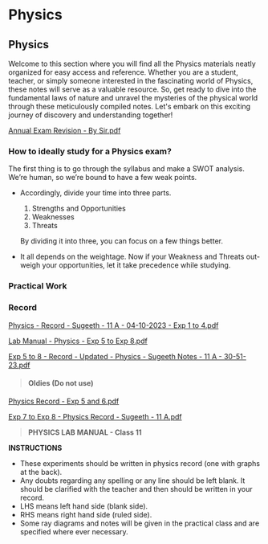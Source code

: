 # Physics

## Physics

Welcome to this section where you will find all the Physics materials neatly organized for easy access and reference. Whether you are a student, teacher, or simply someone interested in the fascinating world of Physics, these notes will serve as a valuable resource. So, get ready to dive into the fundamental laws of nature and unravel the mysteries of the physical world through these meticulously compiled notes. Let's embark on this exciting journey of discovery and understanding together!

[Annual Exam Revision - By Sir.pdf](https://res.craft.do/user/full/34ae8ebc-d508-7305-20e2-17e06364862c/doc/3491F8B8-527B-4029-A8C5-FBF1AF7CCE2D/26F7FF6E-8B14-46A0-B04B-E90182F97BDE\_2/9hB0cYJRNjayWb3bzArDaXmL3ki1sywxdX9WpNH40Dkz/Revision%201.pdf)

### How to ideally study for a Physics exam?

The first thing is to go through the syllabus and make a SWOT analysis. We’re human, so we’re bound to have a few weak points.

*   Accordingly, divide your time into three parts.

    1. Strengths and Opportunities
    2. Weaknesses
    3. Threats

    By dividing it into three, you can focus on a few things better.
* It all depends on the weightage. Now if your Weakness and Threats out-weigh your opportunities, let it take precedence while studying.

### Practical Work

### Record

[Physics - Record - Sugeeth - 11 A - 04-10-2023 - Exp 1 to 4.pdf](https://drive.google.com/file/d/15Ggp7Vk4YVZQA8X9SR8VYdJ25Vc0WxLE/view?usp=drive\_link)

[Lab Manual - Physics - Exp 5 to Exp 8.pdf](https://res.craft.do/user/full/34ae8ebc-d508-7305-20e2-17e06364862c/doc/3491F8B8-527B-4029-A8C5-FBF1AF7CCE2D/8c6853e2-d6f8-4c4d-dc30-45ecb095c3c2)

[Exp 5 to 8 - Record - Updated - Physics - Sugeeth Notes - 11 A - 30-51-23.pdf](https://drive.google.com/file/d/1WWGLP5uXm9HDRzMVFe5PllX0f0ThGG5M/view?usp=drivesdk)

> #### Oldies (Do not use)

[Physics Record - Exp 5 and 6.pdf](https://res.craft.do/user/full/34ae8ebc-d508-7305-20e2-17e06364862c/doc/3491F8B8-527B-4029-A8C5-FBF1AF7CCE2D/a0212139-b188-7cb0-ff9c-fe1c7b0f3eb5)

[Exp 7 to Exp 8 - Physics Record - Sugeeth - 11 A.pdf](https://res.craft.do/user/full/34ae8ebc-d508-7305-20e2-17e06364862c/doc/6aedab5d-852e-43ec-9705-d705d0d442ca/954DCFB8-51FE-43EF-9F29-0BB743B4541F\_2/yQxL3l6OpJy6HkjSyAoV7vTCQgIxGKyGNBZwmOh1qOAz/Exp%207%20to%20Exp%208%20-%20Physics%20Record%20-%20Sugeeth%20-%2011%20A.pdf)

> **PHYSICS LAB MANUAL - Class 11**

**INSTRUCTIONS**

* These experiments should be written in physics record (one with graphs at the back).
* Any doubts regarding any spelling or any line should be left blank. It should be clarified with the teacher and then should be written in your record.
* LHS means left hand side (blank side).
* RHS means right hand side (ruled side).
* Some ray diagrams and notes will be given in the practical class and are specified where ever necessary.
